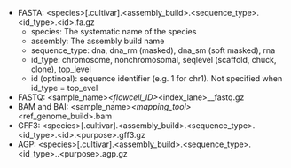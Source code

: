 - FASTA: \<species\>[.cultivar].\<assembly_build\>.\<sequence_type\>.\<id_type\>.\<id\>.fa.gz
  - species: The systematic name of the species
  - assembly: The assembly build name
  - sequence_type: dna, dna_rm (masked), dna_sm (soft masked), rna
  - id_type: chromosome, nonchromosomal, seqlevel (scaffold, chuck, clone), top_level
  - id (optinoal): sequence identifier (e.g. 1 for chr1). Not specified when id_type = top_evel
- FASTQ: <sample_name>_<flowcell_ID>_<index_lane>_<readNum>_fastq.gz 
- BAM and BAI: <sample_name>_<mapping_tool>_<ref_genome_build>.bam
- GFF3: \<species\>[.cultivar].\<assembly_build\>.\<sequence_type\>.\<id_type\>.\<id\>.\<purpose\>.gff3.gz 
- AGP: \<species\>[.cultivar].\<assembly_build\>.\<sequence_type\>.\<id_type\>.<id>.\<purpose\>.agp.gz